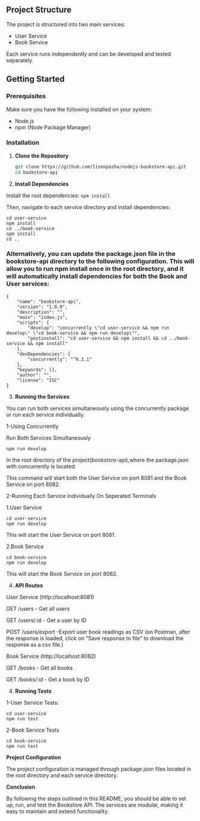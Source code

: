 ## Project Structure

The project is structured into two main services:
- User Service
- Book Service

Each service runs independently and can be developed and tested separately.

## Getting Started

### Prerequisites

Make sure you have the following installed on your system:
- Node.js
- npm (Node Package Manager)

### Installation

1. **Clone the Repository**

   ```bash
   git clone https://github.com/lisenpasha/nodejs-bookstore-api.git
   cd bookstore-api
   ```

2. **Install Dependencies**

Install the root dependencies: 
    ```
   npm install
    ```

Then, navigate to each service directory and install dependencies:

    
    cd user-service
    npm install
    cd ../book-service
    npm install
    cd ..
    
### Alternatively, you can update the package.json file in the bookstore-api directory to the following configuration. This will allow you to run npm install once in the root directory, and it will automatically install dependencies for both the Book and User services:

    {
        "name": "bookstore-api",
        "version": "1.0.0",
        "description": "",
        "main": "index.js",
        "scripts": {
            "develop": "concurrently \"cd user-service && npm run develop\" \"cd book-service && npm run develop\"",
            "postinstall": "cd user-service && npm install && cd ../book-service && npm install"
        },
        "devDependencies": {
            "concurrently": "^6.2.1"
        },
        "keywords": [],
        "author": "",
        "license": "ISC"
    }

3. **Running the Services**

You can run both services simultaneously using the concurrently package or run each service individually.

1-Using Concurrently

Run Both Services Simultaneously
    
    npm run develop

In the root directory of the project(bookstore-api),where the package.json with concurrently is located:
  
This command will start both the User Service on port 8081 and the Book Service on port 8082.

2-Running Each Service Individually On Seperated Terminals

1.User Service

    
    cd user-service
    npm run develop

This will start the User Service on port 8081.

2.Book Service

    
    cd book-service
    npm run develop

This will start the Book Service on port 8082.


4. **API Routes**

User Service (http://localhost:8081)

GET /users - Get all users

GET /users/:id - Get a user by ID

POST /users/export -Export user book readings as CSV (on Postman, after the response is loaded, click on "Save response to file" to download the response as a csv file.)

Book Service (http://localhost:8082)

GET /books - Get all books

GET /books/:id -  Get a book by ID

4. **Running Tests**

1-User Service Tests:

    cd user-service
    npm run test

2-Book Service Tests

    cd book-service
    npm run test


**Project Configuration**

The project configuration is managed through package.json files located in the root directory and each service directory.


**Conclusion**

By following the steps outlined in this README, you should be able to set up, run, and test the Bookstore API. The services are modular, making it easy to maintain and extend functionality.
